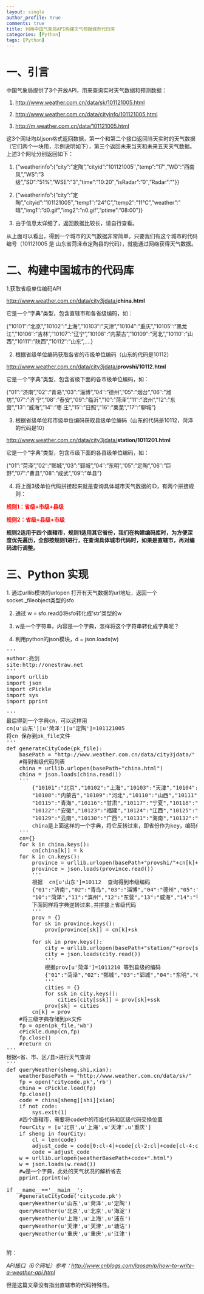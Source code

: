 ```yaml
---
layout: single
author_profile: true
comments: true
title: 利用中国气象局API构建天气预报城市代码库
categories: [Python]
tags: [Python]
---
```

<h1><strong>一、引言</strong></h1>
中国气象局提供了3个开放API，用来查询实时天气数据和预测数据：

1. http://www.weather.com.cn/data/sk/101121005.html

2. http://www.weather.com.cn/data/cityinfo/101121005.html

3. http://m.weather.com.cn/data/101121005.html

这3个网址均以json格式返回数据，第一个和第二个接口返回当天实时的天气数据（它们两个一块用，示例说明如下），第三个返回未来当天和未来五天天气数据。上述3个网址分别返回如下：

1. {“weatherinfo”:{“city”:”定陶”,”cityid”:”101121005″,”temp”:”17″,”WD”:”西南 风”,”WS”:”3 级”,”SD”:”51%”,”WSE”:”3″,”time”:”10:20″,”isRadar”:”0″,”Radar”:”"}}

2. {“weatherinfo”:{“city”:”定 陶”,”cityid”:”101121005″,”temp1″:”24℃”,”temp2″:”11℃”,”weather”:” 晴”,”img1″:”d0.gif”,”img2″:”n0.gif”,”ptime”:”08:00″}}

3. 由于信息太详细了，返回数据比较长，请自行查看。

从上面可以看出，得到一个城市的天气数据非常简单，只要我们有这个城市的代码编号（101121005 是 山东省菏泽市定陶县的代码），就能通过网络获得天气数据。
<h1><strong>二、构建中国城市的代码库</strong></h1>
1.获取省级单位编码API

http://www.weather.com.cn/data/city3jdata/<strong>china.html</strong>

它是一个“字典”类型，包含直辖市和各省级编码，如：

{“10101″:”北京”,”10102″:”上海”,”10103″:”天津”,”10104″:”重庆”,”10105″:”黑龙 江”,”10106″:”吉林”,”10107″:”辽宁”,”10108″:”内蒙古”,”10109″:”河北”,”10110″:”山 西”,”10111″:”陕西”,”10112″:”山东”,….}

2. 根据省级单位编码获取各省的市级单位编码（山东的代码是10112）

http://www.weather.com.cn/data/city3jdata/<strong>provshi/10112.html</strong>

它是一个“字典”类型，包含省级下面的各市级单位编码，如：

{“01″:”济南”,”02″:”青岛”,”03″:”淄博”,”04″:”德州”,”05″:”烟台”,”06″:”潍坊”,”07″:”济 宁”,”08″:”泰安”,”09″:”临沂”,”10″:”菏泽”,”11″:”滨州”,”12″:”东营”,”13″:”威海”,”14″:”枣 庄”,”15″:”日照”,”16″:”莱芜”,”17″:”聊城”}

3. 根据省级单位和市级单位编码获取县级单位编码（山东的代码是10112，菏泽的代码是10）

http://www.weather.com.cn/data/city3jdata/<strong>station/1011201.html</strong>

它是一个“字典”类型，包含市级下面的各县级单位编码，如：

{“01″:”菏泽”,”02″:”鄄城”,”03″:”郓城”,”04″:”东明”,”05″:”定陶”,”06″:”巨野”,”07″:”曹县”,”08″:”成武”,”09″:”单县”}

4. 将上面3级单位代码拼接起来就是查询具体城市天气数据的ID，有两个拼接规则：

<span style="color: #ff0000;"><strong>规则1：省级+市级+县级</strong></span>

<span style="color: #ff0000;"><strong>规则2：省级+县级+市级</strong></span>

<strong>规则2适用于四个直辖市，规则1适用其它省份，我们在构建编码库时，为方便深度优先遍历，全部按规则1进行，在查询具体城市代码时，如果是直辖市，再对编码进行调整。</strong>
<h1><strong>三、Python 实现</strong></h1>
1. 通过urllib模块的urlopen 打开有天气数据的url地址，返回一个socket._fileobject类型的sfo

2. 通过 w = sfo.read()将sfo转化成’str’类型的w

3. w是一个字符串，内容是一个字典，怎样将这个字符串转化成字典呢？

4. 利用python的json模块，d = json.loads(w)
<pre>'''
author:亮剑
site:http://onestraw.net
'''
import urllib
import json
import cPickle
import sys
import pprint

'''
最后得到一个字典cn，可以这样用
cn[u'山东'][u'菏泽'][u'定陶']=101121005
将cn 保存到pk_file文件
'''
def generateCityCode(pk_file):
    basePath = "http://www.weather.com.cn/data/city3jdata/"
    #得到省级代码列表
    china = urllib.urlopen(basePath+"china.html")
    china = json.loads(china.read())
    '''
        {"10101":"北京","10102":"上海","10103":"天津","10104":"重庆","10105":"黑龙江","10106":"吉林","10107":"辽宁",
        "10108":"内蒙古","10109":"河北","10110":"山西","10111":"陕西","10112":"山东","10113":"新疆","10114":"西藏",
        "10115":"青海","10116":"甘肃","10117":"宁夏","10118":"河南","10119":"江苏","10120":"湖北","10121":"浙江",
        "10122":"安徽","10123":"福建","10124":"江西","10125":"湖南","10126":"贵州","10127":"四川","10128":"广东",
        "10129":"云南","10130":"广西","10131":"海南","10132":"香港","10133":"澳门","10134":"台湾"}
        china是上面这样的一个字典，将它反转过来，即省份作为key，编码作为value
    '''
    cn={}
    for k in china.keys():
        cn[china[k]] = k
    for k in cn.keys():
        province = urllib.urlopen(basePath+"provshi/"+cn[k]+".html")
        province = json.loads(province.read())
        '''
        根据  cn[u'山东']=10112  查询得到市级编码
        {"01":"济南","02":"青岛","03":"淄博","04":"德州","05":"烟台","06":"潍坊","07":"济宁","08":"泰安","09":"临沂",
        "10":"菏泽","11":"滨州","12":"东营","13":"威海","14":"枣庄","15":"日照","16":"莱芜","17":"聊城"}
        下面同样将字典逆转过来,并拼接上省级代码
        '''
        prov = {}
        for sk in province.keys():
            prov[province[sk]] = cn[k]+sk   
        
        for sk in prov.keys():
            city = urllib.urlopen(basePath+"station/"+prov[sk]+".html")
            city = json.loads(city.read())
            '''
            根据prov[u'菏泽']=1011210 等到县级的编码
            {"01":"菏泽","02":"鄄城","03":"郓城","04":"东明","05":"定陶","06":"巨野","07":"曹县","08":"成武","09":"单县"}
            '''
            cities = {}
            for ssk in city.keys():
                cities[city[ssk]] = prov[sk]+ssk
            prov[sk] = cities
        cn[k] = prov
    #将三级字典存储到pk文件
    fp = open(pk_file,'wb')
    cPickle.dump(cn,fp)
    fp.close()
    #return cn
'''
根据&lt;省、市、区/县&gt;进行天气查询
'''
def queryWeather(sheng,shi,xian):
    weatherBasePath = "http://www.weather.com.cn/data/sk/"
    fp = open('citycode.pk','rb')
    china = cPickle.load(fp)
    fp.close()
    code = china[sheng][shi][xian]
    if not code:
        sys.exit(1)
    #四个直辖市，需要将code中的市级代码和区级代码交换位置
    fourCity = [u'北京',u'上海',u'天津',u'重庆']
    if sheng in fourCity:
        cl = len(code)
        adjust_code = code[0:cl-4]+code[cl-2:cl]+code[cl-4:cl-2]
        code = adjust_code
    w = urllib.urlopen(weatherBasePath+code+".html")
    w = json.loads(w.read())
    #w是一个字典，此处的天气状况的解析省去
    pprint.pprint(w)

if __name__=='__main__':
    #generateCityCode('citycode.pk')
    queryWeather(u'山东',u'菏泽',u'定陶')
    queryWeather(u'北京',u'北京',u'海淀')
    queryWeather(u'上海',u'上海',u'浦东')
    queryWeather(u'天津',u'天津',u'塘沽')
    queryWeather(u'重庆',u'重庆',u'江津')
    
</pre>
附：

<em>API接口（6个网址）参考：http://www.cnblogs.com/laosan/p/how-to-write-a-weather-api.html</em>

但是这篇文章没有指出直辖市的代码特殊性。

